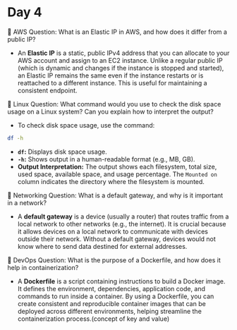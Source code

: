 # Day 4

🔸 AWS Question:
What is an Elastic IP in AWS, and how does it differ from a public IP?
- An **Elastic IP** is a static, public IPv4 address that you can allocate to your AWS account and assign to an EC2 instance. Unlike a regular public IP (which is dynamic and changes if the instance is stopped and started), an Elastic IP remains the same even if the instance restarts or is reattached to a different instance. This is useful for maintaining a consistent endpoint.

🔸 Linux Question:
What command would you use to check the disk space usage on a Linux system? Can you explain how to interpret the output?
- To check disk space usage, use the command:
```bash
df -h
```
- **`df`:** Displays disk space usage.
- **`-h`:** Shows output in a human-readable format (e.g., MB, GB).
- **Output Interpretation:** The output shows each filesystem, total size, used space, available space, and usage percentage. The `Mounted on` column indicates the directory where the filesystem is mounted.

🔸 Networking Question:
What is a default gateway, and why is it important in a network?
- A **default gateway** is a device (usually a router) that routes traffic from a local network to other networks (e.g., the internet). It is crucial because it allows devices on a local network to communicate with devices outside their network. Without a default gateway, devices would not know where to send data destined for external addresses.

🔸 DevOps Question:
What is the purpose of a Dockerfile, and how does it help in containerization?
- A **Dockerfile** is a script containing instructions to build a Docker image. It defines the environment, dependencies, application code, and commands to run inside a container. By using a Dockerfile, you can create consistent and reproducible container images that can be deployed across different environments, helping streamline the containerization process.(concept of key and value)


